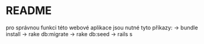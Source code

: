 # README

pro správnou funkci této webové aplikace jsou nutné tyto příkazy:
-> bundle install
-> rake db:migrate
-> rake db:seed
-> rails s

